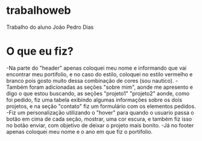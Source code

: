 # trabalhoweb
Trabalho do aluno João Pedro Dias 

# O que eu fiz?
-Na parte do "header" apenas coloquei meu nome e informando que vai encontrar meu portifolio, e no caso do estilo, coloquei no estilo vermelho e branco pois gosto muito dessa combinação de cores (sou nautico).
-Também foram adicionadas as seções "sobre mim", aonde me apresento e digo o que estou buscando, as seções "projeto1" "projeto2" aonde, como foi pedido, fiz uma tabela exibindo algumas informações sobre os dois projetos, e na seção "contato" fiz um formulário com os elementos pedidos.
-Fiz um personalização utilizando o "hover" para quando o usuario passa o botão em cima de cada seção, mostrar, uma cor escura, e também fiz isso no botão enviar, com objetivo de deixar o projeto mais bonito.
-Já no footer apenas coloquei meu nome e o ano em que fiz o portifolio.
